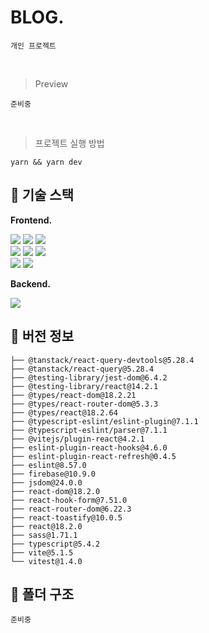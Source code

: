 # BLOG.

`개인 프로젝트`

<br/>

> Preview

`준비중`

<br/>

> 프로젝트 실행 방법

```
yarn && yarn dev
```



## 💎 기술 스택

**Frontend.**

<img src="https://img.shields.io/badge/Typescript-3178C6?style=flat-round&logo=Typescript&logoColor=white"/> <img src="https://img.shields.io/badge/React-6EC0EB?style=flat-round&logo=React&logoColor=white"/> <img src="https://img.shields.io/badge/TanstackQuery-FF4154?style=flat-round&logo=ReactQuery&logoColor=white"/> <br/> <img src="https://img.shields.io/badge/ReactRouterDom-CA4245?style=flat-round&logo=reactrouter&logoColor=white"/> <img src="https://img.shields.io/badge/ReactHookForm-EC5990?style=flat-round&logo=reacthookform&logoColor=white"/> <img src="https://img.shields.io/badge/Sass-CC6699?style=flat-round&logo=Sass&logoColor=white"/> <br/>  <img src="https://img.shields.io/badge/Vite-646CFF?style=flat-round&logo=Vite&logoColor=white"/> <img src="https://img.shields.io/badge/Vitest-6E9F18?style=flat-round&logo=Vitest&logoColor=white"/> 

**Backend.**

<img src="https://img.shields.io/badge/Firebase-FFCA28?style=flat-round&logo=Firebase&logoColor=white&color=yellow"/>


## 💎 버전 정보

```
├── @tanstack/react-query-devtools@5.28.4
├── @tanstack/react-query@5.28.4
├── @testing-library/jest-dom@6.4.2
├── @testing-library/react@14.2.1
├── @types/react-dom@18.2.21
├── @types/react-router-dom@5.3.3
├── @types/react@18.2.64   
├── @typescript-eslint/eslint-plugin@7.1.1
├── @typescript-eslint/parser@7.1.1
├── @vitejs/plugin-react@4.2.1
├── eslint-plugin-react-hooks@4.6.0
├── eslint-plugin-react-refresh@0.4.5
├── eslint@8.57.0
├── firebase@10.9.0        
├── jsdom@24.0.0
├── react-dom@18.2.0       
├── react-hook-form@7.51.0 
├── react-router-dom@6.22.3
├── react-toastify@10.0.5  
├── react@18.2.0
├── sass@1.71.1
├── typescript@5.4.2       
├── vite@5.1.5
└── vitest@1.4.0
```

## 💎 폴더 구조

`준비중`



